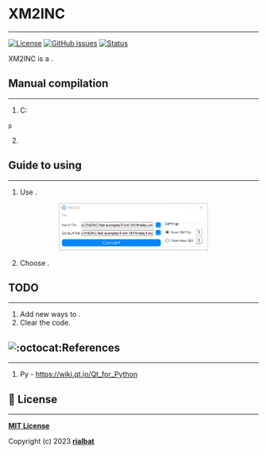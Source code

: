 # XM2INC

-----------------

[![License](https://camo.githubusercontent.com/ec1b7780bdc1d8401873e5a03328cc295d44f6b797b35f493b32996c0faad199/68747470733a2f2f706f7365722e707567782e6f72672f6c61726176656c2f6672616d65776f726b2f6c6963656e73652e737667)](https://github.com/rialbat/XM2INC/blob/main/LICENSE)
[![GitHub issues](https://img.shields.io/github/issues-raw/rialbat/XM2INC)](https://github.com/rialbat/XM2INC)
[![Status](https://img.shields.io/badge/status-alpha-green)](https://github.com/rialbat/XM2INC)

XM2INC is a .

## Manual compilation
-----------------
1. C:
```
p
```
2. 
## Guide to using
-----------------
1. Use .

<p align="center">
  <img src="https://github.com/rialbat/XM2INC/blob/main/images/MainWindow.png?raw=true" width="300"/>
</p>

2. Choose .


## TODO
-----------------

1. Add new ways to .
2. Clear the code.

## ![:octocat:](https://github.githubassets.com/images/icons/emoji/octocat.png ":octocat:")References
-----------------
1. Py - https://wiki.qt.io/Qt_for_Python

## 📄 License
-----------------
**[MIT License](https://github.com/rialbat/XM2INC/blob/main/LICENSE)**

Copyright (c) 2023 **[rialbat](https://github.com/rialbat)**
